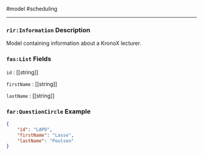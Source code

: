#model #scheduling

---
### `rir:Information` Description
Model containing information about a KronoX lecturer.
### `fas:List` Fields

`id` : [[string]]

`firstName` : [[string]]

`lastName` : [[string]]

### `far:QuestionCircle` Example
```json
{ 
    "id": "LAPO",
    "firstName": "Lasse",
    "lastName": "Poulsen"
}
```
